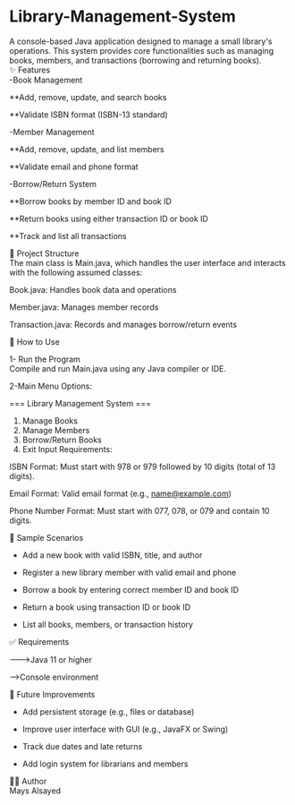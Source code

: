 # Library-Management-System
A console-based Java application designed to manage a small library's operations. This system provides core functionalities such as managing books, members, and transactions (borrowing and returning books).\
✨ Features\
-Book Management

**Add, remove, update, and search books

**Validate ISBN format (ISBN-13 standard)

-Member Management

**Add, remove, update, and list members

**Validate email and phone format

-Borrow/Return System

**Borrow books by member ID and book ID

**Return books using either transaction ID or book ID

**Track and list all transactions

🧱 Project Structure\
The main class is Main.java, which handles the user interface and interacts with the following assumed classes:

Book.java: Handles book data and operations

Member.java: Manages member records

Transaction.java: Records and manages borrow/return events

📂 How to Use

1- Run the Program\
Compile and run Main.java using any Java compiler or IDE.

2-Main Menu Options:

=== Library Management System ===
1. Manage Books
2. Manage Members
3. Borrow/Return Books
4. Exit
   Input Requirements:

ISBN Format: Must start with 978 or 979 followed by 10 digits (total of 13 digits).

Email Format: Valid email format (e.g., name@example.com)

Phone Number Format: Must start with 077, 078, or 079 and contain 10 digits.

🧪 Sample Scenarios

- Add a new book with valid ISBN, title, and author

- Register a new library member with valid email and phone

- Borrow a book by entering correct member ID and book ID

- Return a book using transaction ID or book ID

- List all books, members, or transaction history

✅ Requirements

--->Java 11 or higher

-->Console environment

🚀 Future Improvements

- Add persistent storage (e.g., files or database)

- Improve user interface with GUI (e.g., JavaFX or Swing)

- Track due dates and late returns

- Add login system for librarians and members

👨‍💻 Author\
Mays Alsayed